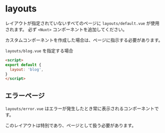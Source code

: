 # layouts

レイアウトが指定されていないすべてのページに `layouts/default.vue` が使用されます。
必ず `<Nuxt>` コンポーネントを追加してください。


カスタムコンポーネントを作成した場合は、ページに指示する必要があります。

`layouts/blog.vue` を指定する場合

```html
<script>
export default {
  layout: 'blog',
}
</script>
```


## エラーページ

`layouts/error.vue` はエラーが発生したとき常に表示されるコンポーネントです。

このレイアウトは特別であり、ページとして扱う必要があります。


